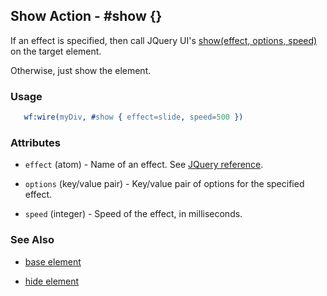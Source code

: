

## Show Action - #show {}

  If an effect is specified, then call JQuery UI's [show(effect,
  options, speed)](http://docs.jquery.com/UI/Effects/show) on the target element.
	
  Otherwise, just show the element.


### Usage

```erlang
   wf:wire(myDiv, #show { effect=slide, speed=500 })

```

### Attributes

   * `effect` (atom) - Name of an effect. See <a href='http://docs.jquery.com/UI/Effects'>JQuery reference</a>.

   * `options` (key/value pair) - Key/value pair of options for the specified effect.

   * `speed` (integer) - Speed of the effect, in milliseconds.

### See Also

 *  [base element](./base.html)

 *  [hide element](./hide.html)

 
